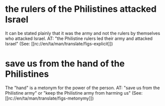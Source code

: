 # the rulers of the Philistines attacked Israel

It can be stated plainly that it was the army and not the rulers by themselves who attacked Israel. AT: "the Philistine rulers led their army and attacked Israel" (See: [[rc://en/ta/man/translate/figs-explicit]])

# save us from the hand of the Philistines

The "hand" is a metonym for the power of the person. AT: "save us from the Philistine army" or "keep the Philistine army from harming us" (See: [[rc://en/ta/man/translate/figs-metonymy]])